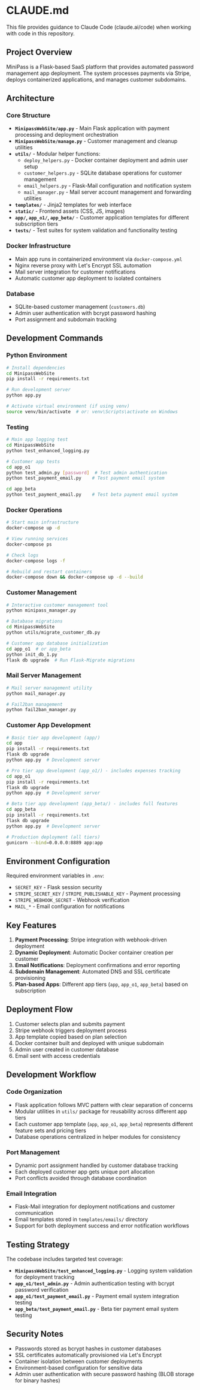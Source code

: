 # CLAUDE.md

This file provides guidance to Claude Code (claude.ai/code) when working with code in this repository.

## Project Overview

MiniPass is a Flask-based SaaS platform that provides automated password management app deployment. The system processes payments via Stripe, deploys containerized applications, and manages customer subdomains.

## Architecture

### Core Structure
- **`MinipassWebSite/app.py`** - Main Flask application with payment processing and deployment orchestration
- **`MinipassWebSite/manage.py`** - Customer management and cleanup utilities
- **`utils/`** - Modular helper functions:
  - `deploy_helpers.py` - Docker container deployment and admin user setup
  - `customer_helpers.py` - SQLite database operations for customer management
  - `email_helpers.py` - Flask-Mail configuration and notification system
  - `mail_manager.py` - Mail server account management and forwarding utilities
- **`templates/`** - Jinja2 templates for web interface
- **`static/`** - Frontend assets (CSS, JS, images)
- **`app/`, `app_o1/`, `app_beta/`** - Customer application templates for different subscription tiers
- **`tests/`** - Test suites for system validation and functionality testing

### Docker Infrastructure
- Main app runs in containerized environment via `docker-compose.yml`
- Nginx reverse proxy with Let's Encrypt SSL automation
- Mail server integration for customer notifications
- Automatic customer app deployment to isolated containers

### Database
- SQLite-based customer management (`customers.db`)
- Admin user authentication with bcrypt password hashing
- Port assignment and subdomain tracking

## Development Commands

### Python Environment
```bash
# Install dependencies
cd MinipassWebSite
pip install -r requirements.txt

# Run development server
python app.py

# Activate virtual environment (if using venv)
source venv/bin/activate  # or: venv\Scripts\activate on Windows
```

### Testing
```bash
# Main app logging test
cd MinipassWebSite
python test_enhanced_logging.py

# Customer app tests
cd app_o1
python test_admin.py [password]  # Test admin authentication
python test_payment_email.py    # Test payment email system

cd app_beta
python test_payment_email.py    # Test beta payment email system
```

### Docker Operations
```bash
# Start main infrastructure
docker-compose up -d

# View running services
docker-compose ps

# Check logs
docker-compose logs -f

# Rebuild and restart containers
docker-compose down && docker-compose up -d --build
```

### Customer Management
```bash
# Interactive customer management tool
python minipass_manager.py

# Database migrations
cd MinipassWebSite
python utils/migrate_customer_db.py

# Customer app database initialization
cd app_o1  # or app_beta
python init_db_1.py
flask db upgrade  # Run Flask-Migrate migrations
```

### Mail Server Management
```bash
# Mail server management utility
python mail_manager.py

# Fail2ban management
python fail2ban_manager.py
```

### Customer App Development
```bash
# Basic tier app development (app/)
cd app
pip install -r requirements.txt
flask db upgrade
python app.py  # Development server

# Pro tier app development (app_o1/) - includes expenses tracking
cd app_o1
pip install -r requirements.txt
flask db upgrade
python app.py  # Development server

# Beta tier app development (app_beta/) - includes full features
cd app_beta
pip install -r requirements.txt
flask db upgrade
python app.py  # Development server

# Production deployment (all tiers)
gunicorn --bind=0.0.0.0:8889 app:app
```

## Environment Configuration

Required environment variables in `.env`:
- `SECRET_KEY` - Flask session security
- `STRIPE_SECRET_KEY` / `STRIPE_PUBLISHABLE_KEY` - Payment processing
- `STRIPE_WEBHOOK_SECRET` - Webhook verification
- `MAIL_*` - Email configuration for notifications

## Key Features

1. **Payment Processing**: Stripe integration with webhook-driven deployment
2. **Dynamic Deployment**: Automatic Docker container creation per customer
3. **Email Notifications**: Deployment confirmations and error reporting  
4. **Subdomain Management**: Automated DNS and SSL certificate provisioning
5. **Plan-based Apps**: Different app tiers (`app`, `app_o1`, `app_beta`) based on subscription

## Deployment Flow

1. Customer selects plan and submits payment
2. Stripe webhook triggers deployment process
3. App template copied based on plan selection
4. Docker container built and deployed with unique subdomain
5. Admin user created in customer database
6. Email sent with access credentials

## Development Workflow

### Code Organization
- Flask application follows MVC pattern with clear separation of concerns
- Modular utilities in `utils/` package for reusability across different app tiers
- Each customer app template (`app`, `app_o1`, `app_beta`) represents different feature sets and pricing tiers
- Database operations centralized in helper modules for consistency

### Port Management
- Dynamic port assignment handled by customer database tracking
- Each deployed customer app gets unique port allocation
- Port conflicts avoided through database coordination

### Email Integration
- Flask-Mail integration for deployment notifications and customer communication
- Email templates stored in `templates/emails/` directory
- Support for both deployment success and error notification workflows

## Testing Strategy

The codebase includes targeted test coverage:
- **`MinipassWebSite/test_enhanced_logging.py`** - Logging system validation for deployment tracking
- **`app_o1/test_admin.py`** - Admin authentication testing with bcrypt password verification  
- **`app_o1/test_payment_email.py`** - Payment email system integration testing
- **`app_beta/test_payment_email.py`** - Beta tier payment email system testing

## Security Notes

- Passwords stored as bcrypt hashes in customer databases
- SSL certificates automatically provisioned via Let's Encrypt
- Container isolation between customer deployments
- Environment-based configuration for sensitive data
- Admin user authentication with secure password hashing (BLOB storage for binary hashes)